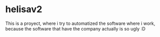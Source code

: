 # helisav2
This is a proyect, where i try to automatized the software where i work,  because the software that have the company actually is so ugly :D
